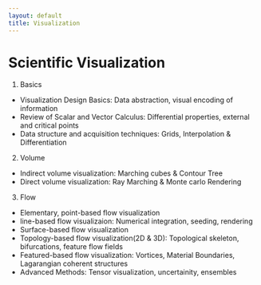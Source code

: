 ```yaml
---
layout: default
title: Visualization
---
```


# Scientific Visualization
1. Basics
- Visualization Design Basics: Data abstraction, visual encoding of information
- Review of Scalar and Vector Calculus: Differential properties, external and critical points
- Data structure and acquisition techniques: Grids, Interpolation & Differentiation

2. Volume
- Indirect volume visualization: Marching cubes & Contour Tree
- Direct volume visualization: Ray Marching & Monte carlo Rendering
  
3. Flow
- Elementary, point-based flow visualization 
- line-based flow visualizaion: Numerical integration, seeding, rendering
- Surface-based flow visualization
- Topology-based flow visualization(2D & 3D): Topological skeleton, bifurcations, feature flow fields
- Featured-based flow visualization: Vortices, Material Boundaries, Lagarangian coherent structures
- Advanced Methods: Tensor visualization, uncertainity, ensembles
